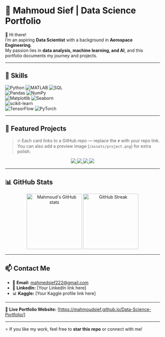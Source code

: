 # 🌟 Mahmoud Sief | Data Science Portfolio  

👋 Hi there!  
I’m an aspiring **Data Scientist** with a background in **Aerospace Engineering**.  
My passion lies in **data analysis, machine learning, and AI**, and this portfolio documents my journey and projects.  

---

## 🚀 Skills  

![Python](https://img.shields.io/badge/Python-3776AB?style=flat-square&logo=python&logoColor=white) 
![MATLAB](https://img.shields.io/badge/MATLAB-0076A8?style=flat-square&logo=mathworks&logoColor=white) 
![SQL](https://img.shields.io/badge/SQL-4479A1?style=flat-square&logo=database&logoColor=white)  
![Pandas](https://img.shields.io/badge/Pandas-150458?style=flat-square&logo=pandas&logoColor=white) 
![NumPy](https://img.shields.io/badge/NumPy-013243?style=flat-square&logo=numpy&logoColor=white)  
![Matplotlib](https://img.shields.io/badge/Matplotlib-11557C?style=flat-square&logo=plotly&logoColor=white) 
![Seaborn](https://img.shields.io/badge/Seaborn-9C27B0?style=flat-square&logo=python&logoColor=white)  
![scikit-learn](https://img.shields.io/badge/scikit--learn-F7931E?style=flat-square&logo=scikitlearn&logoColor=white)  
![TensorFlow](https://img.shields.io/badge/TensorFlow-FF6F00?style=flat-square&logo=tensorflow&logoColor=white) 
![PyTorch](https://img.shields.io/badge/PyTorch-EE4C2C?style=flat-square&logo=pytorch&logoColor=white)  

---

## 📂 Featured Projects  

> 🔥 Each card links to a GitHub repo — replace the `#` with your repo link.  
> You can also add a preview image (`/assets/project.png`) for extra polish.  

<p align="center">
  
  <a href="#" target="_blank">
    <img src="https://github-readme-stats.vercel.app/api/pin/?username=mahmoudsief&repo=EDA-Project&theme=tokyonight" />
  </a>
  
  <a href="#" target="_blank">
    <img src="https://github-readme-stats.vercel.app/api/pin/?username=mahmoudsief&repo=ML-Models&theme=tokyonight" />
  </a>
  
  <a href="#" target="_blank">
    <img src="https://github-readme-stats.vercel.app/api/pin/?username=mahmoudsief&repo=NLP-Project&theme=tokyonight" />
  </a>
  
  <a href="#" target="_blank">
    <img src="https://github-readme-stats.vercel.app/api/pin/?username=mahmoudsief&repo=Time-Series-Forecasting&theme=tokyonight" />
  </a>

</p>

---

## 📊 GitHub Stats  

<p align="center">
  <img src="https://github-readme-stats.vercel.app/api?username=mahmoudsief&show_icons=true&theme=tokyonight" alt="Mahmoud's GitHub stats" height="180"/>
  <img src="https://github-readme-streak-stats.herokuapp.com/?user=mahmoudsief&theme=tokyonight" alt="GitHub Streak" height="180"/>
</p>

---

## 📫 Contact Me  

- 📧 **Email:** mahmedsief222@gmail.com  
- 💼 **LinkedIn:** [Your LinkedIn link here]  
- 📊 **Kaggle:** [Your Kaggle profile link here]  

---

🔗 **Live Portfolio Website:** [https://mahmoudsief.github.io/Data-Science-Portfolio/]  

---

⭐ If you like my work, feel free to **star this repo** or connect with me!  
